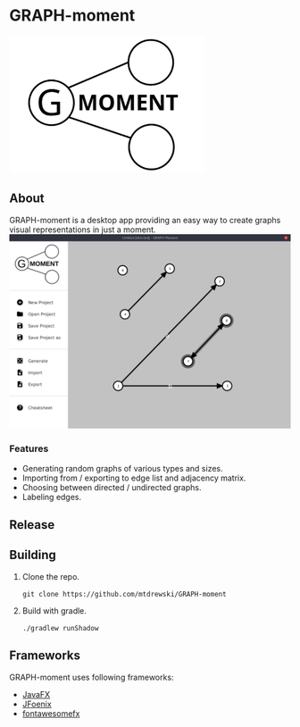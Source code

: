 # GRAPH-moment
<img src="src/main/resources/img/logo.svg" width="350">

## About
GRAPH-moment is a desktop app providing an easy way to create graphs visual representations in just a moment. 
![i](img/main.png)
### Features
- Generating random graphs of various types and sizes.
- Importing from / exporting to edge list and adjacency matrix.
- Choosing between directed / undirected graphs.
- Labeling edges.
## Release

## Building
1. Clone the repo.
    ```
    git clone https://github.com/mtdrewski/GRAPH-moment
    ```
2. Build with gradle.
    ```
    ./gradlew runShadow
    ```
## Frameworks
GRAPH-moment uses following frameworks:
- [JavaFX](https://openjfx.io/)
- [JFoenix](http://www.jfoenix.com/)
- [fontawesomefx](https://bitbucket.org/Jerady/fontawesomefx/src/master/)
